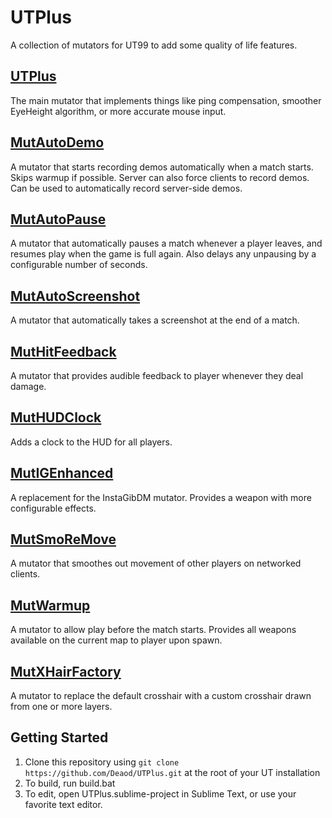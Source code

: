 # UTPlus

A collection of mutators for UT99 to add some quality of life features.

## [UTPlus](Docs/UTPlus.md)
The main mutator that implements things like ping compensation, smoother EyeHeight algorithm, or more accurate mouse input.

## [MutAutoDemo](Docs/MutAutoDemo.md)
A mutator that starts recording demos automatically when a match starts. Skips warmup if possible. Server can also force clients to record demos. Can be used to automatically record server-side demos.

## [MutAutoPause](Docs/MutAutoPause.md)
A mutator that automatically pauses a match whenever a player leaves, and resumes play when the game is full again. Also delays any unpausing by a configurable number of seconds.

## [MutAutoScreenshot](Docs/MutAutoScreenshot.md)
A mutator that automatically takes a screenshot at the end of a match.

## [MutHitFeedback](Docs/MutHitFeedback.md)
A mutator that provides audible feedback to player whenever they deal damage. 

## [MutHUDClock](Docs/MutHUDClock.md)
Adds a clock to the HUD for all players.

## [MutIGEnhanced](Docs/MutIGEnhanced.md)
A replacement for the InstaGibDM mutator. Provides a weapon with more configurable effects.

## [MutSmoReMove](Docs/MutSmoReMove.md)
A mutator that smoothes out movement of other players on networked clients.

## [MutWarmup](Docs/MutWarmup.md)
A mutator to allow play before the match starts. Provides all weapons available on the current map to player upon spawn.

## [MutXHairFactory](Docs/MutXHairFactory.md)
A mutator to replace the default crosshair with a custom crosshair drawn from one or more layers.

## Getting Started

1. Clone this repository using `git clone https://github.com/Deaod/UTPlus.git` at the root of your UT installation
2. To build, run build.bat
3. To edit, open UTPlus.sublime-project in Sublime Text, or use your favorite text editor.
